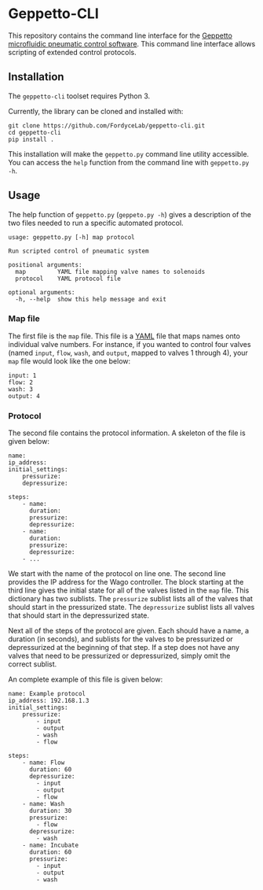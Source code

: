 # Geppetto-CLI

This repository contains the command line interface for the [Geppetto microfluidic pneumatic control software](https://github.com/FordyceLab/geppetto). This command line interface allows scripting of extended control protocols.

## Installation

The `geppetto-cli` toolset requires Python 3.

Currently, the library can be cloned and installed with:

```
git clone https://github.com/FordyceLab/geppetto-cli.git
cd geppetto-cli
pip install .
```

This installation will make the `geppetto.py` command line utility accessible. You can access the `help` function from the command line with `geppetto.py -h`.

## Usage

The help function of `geppetto.py` (`geppeto.py -h`) gives a description of the two files needed to run a specific automated protocol. 

```
usage: geppetto.py [-h] map protocol

Run scripted control of pneumatic system

positional arguments:
  map         YAML file mapping valve names to solenoids
  protocol    YAML protocol file

optional arguments:
  -h, --help  show this help message and exit
```

### Map file

The first file is the `map` file. This file is a [YAML](http://www.yaml.org/) file that maps names onto individual valve numbers. For instance, if you wanted to control four valves (named `input`, `flow`, `wash`, and `output`, mapped to valves 1 through 4), your `map` file would look like the one below: 

```
input: 1
flow: 2
wash: 3
output: 4
```

### Protocol

The second file contains the protocol information. A skeleton of the file is given below:

```
name:
ip_address:
initial_settings:
    pressurize:
    depressurize:

steps:
    - name:
      duration:
      pressurize:
      depressurize:
    - name:
      duration:
      pressurize:
      depressurize:
    - ...
```

We start with the name of the protocol on line one. The second line provides the IP address for the Wago controller. The block starting at the third line gives the initial state for all of the valves listed in the `map` file. This dictionary has two sublists. The `pressurize` sublist lists all of the valves that should start in the pressurized state. The `depressurize` sublist lists all valves that should start in the depressurized state.

Next all of the steps of the protocol are given. Each should have a name, a duration (in seconds), and sublists for the valves to be pressurized or depressurized at the beginning of that step. If a step does not have any valves that need to be pressurized or depressurized, simply omit the correct sublist.

An complete example of this file is given below:

```
name: Example protocol
ip_address: 192.168.1.3
initial_settings:
    pressurize:
        - input
        - output
        - wash
        - flow

steps:
    - name: Flow
      duration: 60
      depressurize:
        - input
        - output
        - flow
    - name: Wash
      duration: 30
      pressurize:
        - flow
      depressurize:
        - wash
    - name: Incubate
      duration: 60
      pressurize:
        - input
        - output
        - wash
```
